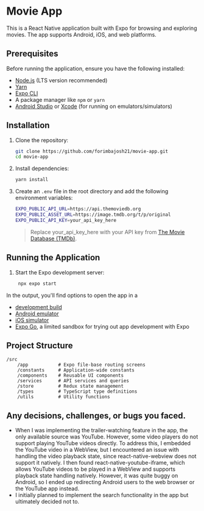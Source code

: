 # Movie App

This is a React Native application built with Expo for browsing and exploring movies. The app supports Android, iOS, and web platforms.

## Prerequisites

Before running the application, ensure you have the following installed:

- [Node.js](https://nodejs.org/) (LTS version recommended)
- [Yarn](https://classic.yarnpkg.com/lang/en/)
- [Expo CLI](https://docs.expo.dev/get-started/installation/)
- A package manager like `npm` or `yarn`
- [Android Studio](https://developer.android.com/studio) or [Xcode](https://developer.apple.com/xcode/) (for running on emulators/simulators)

## Installation

1. Clone the repository:

   ```bash
   git clone https://github.com/forimbajosh21/movie-app.git
   cd movie-app
   ```

2. Install dependencies:

   ```bash
   yarn install
   ```

3. Create an `.env` file in the root directory and add the following environment variables:

   ```bash
   EXPO_PUBLIC_API_URL=https://api.themoviedb.org
   EXPO_PUBLIC_ASSET_URL=https://image.tmdb.org/t/p/original
   EXPO_PUBLIC_API_KEY=your_api_key_here
   ```

   > Replace your_api_key_here with your API key from [The Movie Database (TMDb)](https://www.themoviedb.org/).

## Running the Application

1. Start the Expo development server:
   ```bash
    npx expo start
   ```

In the output, you'll find options to open the app in a

- [development build](https://docs.expo.dev/develop/development-builds/introduction/)
- [Android emulator](https://docs.expo.dev/workflow/android-studio-emulator/)
- [iOS simulator](https://docs.expo.dev/workflow/ios-simulator/)
- [Expo Go](https://expo.dev/go), a limited sandbox for trying out app development with Expo

## Project Structure

    /src
        /app           # Expo file-base routing screens
        /constants     # Application-wide constants
        /components    # Reusable UI components
        /services      # API services and queries
        /store         # Redux state management
        /types         # TypeScript type definitions
        /utils         # Utility functions

## Any decisions, challenges, or bugs you faced.

- When I was implementing the trailer-watching feature in the app, the only available source was YouTube. However, some video players do not support playing YouTube videos directly. To address this, I embedded the YouTube video in a WebView, but I encountered an issue with handling the video playback state, since react-native-webview does not support it natively. I then found react-native-youtube-iframe, which allows YouTube videos to be played in a WebView and supports playback state handling natively. However, it was quite buggy on Android, so I ended up redirecting Android users to the web browser or the YouTube app instead.
- I initially planned to implement the search functionality in the app but ultimately decided not to.
